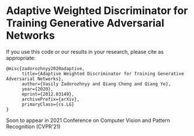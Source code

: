 # Adaptive Weighted Discriminator for Training Generative Adversarial Networks




If you use this code or our results in your research, please cite as appropriate:

```
@misc{zadorozhnyy2020adaptive,
      title={Adaptive Weighted Discriminator for Training Generative Adversarial Networks}, 
      author={Vasily Zadorozhnyy and Qiang Cheng and Qiang Ye},
      year={2020},
      eprint={2012.03149},
      archivePrefix={arXiv},
      primaryClass={cs.LG}
}
```
Soon to appear in 2021 Conference on Computer Vision and Pattern Recognition (CVPR'21)
